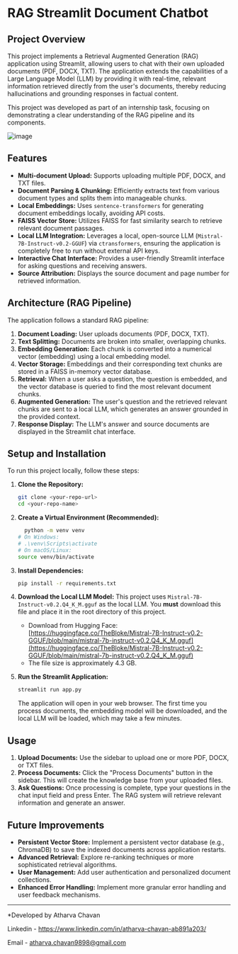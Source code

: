 # RAG Streamlit Document Chatbot

## Project Overview

This project implements a Retrieval Augmented Generation (RAG) application using Streamlit, allowing users to chat with their own uploaded documents (PDF, DOCX, TXT). The application extends the capabilities of a Large Language Model (LLM) by providing it with real-time, relevant information retrieved directly from the user's documents, thereby reducing hallucinations and grounding responses in factual content.

This project was developed as part of an internship task, focusing on demonstrating a clear understanding of the RAG pipeline and its components.

![image](https://github.com/user-attachments/assets/1013250a-746b-4e2f-b1e1-5ced52935683)


## Features

* **Multi-document Upload:** Supports uploading multiple PDF, DOCX, and TXT files.
* **Document Parsing & Chunking:** Efficiently extracts text from various document types and splits them into manageable chunks.
* **Local Embeddings:** Uses `sentence-transformers` for generating document embeddings locally, avoiding API costs.
* **FAISS Vector Store:** Utilizes FAISS for fast similarity search to retrieve relevant document passages.
* **Local LLM Integration:** Leverages a local, open-source LLM (`Mistral-7B-Instruct-v0.2-GGUF`) via `ctransformers`, ensuring the application is completely free to run without external API keys.
* **Interactive Chat Interface:** Provides a user-friendly Streamlit interface for asking questions and receiving answers.
* **Source Attribution:** Displays the source document and page number for retrieved information.

## Architecture (RAG Pipeline)

The application follows a standard RAG pipeline:

1.  **Document Loading:** User uploads documents (PDF, DOCX, TXT).
2.  **Text Splitting:** Documents are broken into smaller, overlapping chunks.
3.  **Embedding Generation:** Each chunk is converted into a numerical vector (embedding) using a local embedding model.
4.  **Vector Storage:** Embeddings and their corresponding text chunks are stored in a FAISS in-memory vector database.
5.  **Retrieval:** When a user asks a question, the question is embedded, and the vector database is queried to find the most relevant document chunks.
6.  **Augmented Generation:** The user's question and the retrieved relevant chunks are sent to a local LLM, which generates an answer grounded in the provided context.
7.  **Response Display:** The LLM's answer and source documents are displayed in the Streamlit chat interface.

## Setup and Installation

To run this project locally, follow these steps:

1.  **Clone the Repository:**
    ```bash
    git clone <your-repo-url>
    cd <your-repo-name>
    ```

2.  **Create a Virtual Environment (Recommended):**
    ```bash
      python -m venv venv
    # On Windows:
    # .\venv\Scripts\activate
    # On macOS/Linux:
    source venv/bin/activate
    ```
3.  **Install Dependencies:**
    ```bash
    pip install -r requirements.txt
    ```

4.  **Download the Local LLM Model:**
    This project uses `Mistral-7B-Instruct-v0.2.Q4_K_M.gguf` as the local LLM. You **must** download this file and place it in the root directory of this project.
    * Download from Hugging Face: [https://huggingface.co/TheBloke/Mistral-7B-Instruct-v0.2-GGUF/blob/main/mistral-7b-instruct-v0.2.Q4_K_M.gguf](https://huggingface.co/TheBloke/Mistral-7B-Instruct-v0.2-GGUF/blob/main/mistral-7b-instruct-v0.2.Q4_K_M.gguf)
    * The file size is approximately 4.3 GB.

5.  **Run the Streamlit Application:**
    ```bash
    streamlit run app.py
    ```
    The application will open in your web browser. The first time you process documents, the embedding model will be downloaded, and the local LLM will be loaded, which may take a few minutes.

## Usage

1.  **Upload Documents:** Use the sidebar to upload one or more PDF, DOCX, or TXT files.
2.  **Process Documents:** Click the "Process Documents" button in the sidebar. This will create the knowledge base from your uploaded files.
3.  **Ask Questions:** Once processing is complete, type your questions in the chat input field and press Enter. The RAG system will retrieve relevant information and generate an answer.

## Future Improvements

* **Persistent Vector Store:** Implement a persistent vector database (e.g., ChromaDB) to save the indexed documents across application restarts.
* **Advanced Retrieval:** Explore re-ranking techniques or more sophisticated retrieval algorithms.
* **User Management:** Add user authentication and personalized document collections.
* **Enhanced Error Handling:** Implement more granular error handling and user feedback mechanisms.

---
*Developed by Atharva Chavan

Linkedin - https://www.linkedin.com/in/atharva-chavan-ab891a203/

Email - atharva.chavan9898@gmail.com

```
